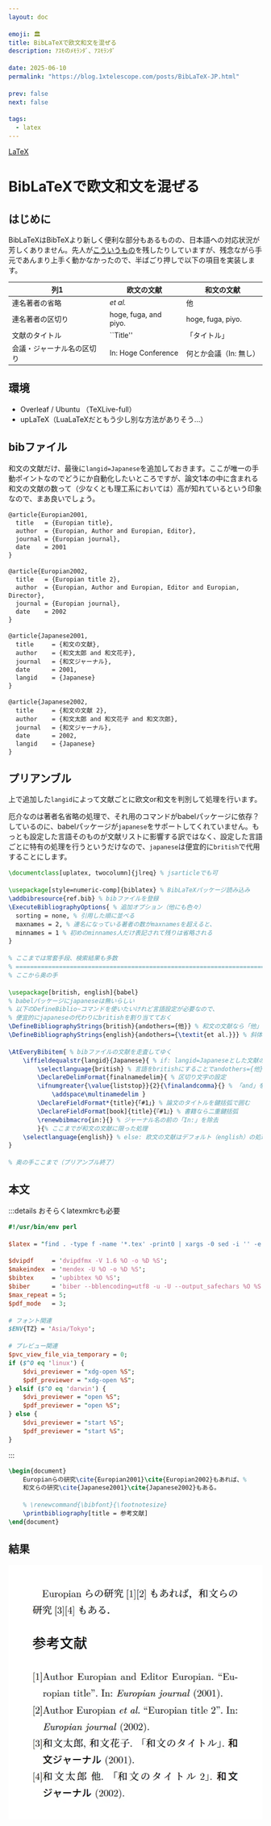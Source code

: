 ```yaml
---
layout: doc

emoji: 🏛️
title: BibLaTeXで欧文和文を混ぜる
description: ｱｽﾓのﾒﾓﾗﾝﾀﾞ、ｱｽﾓﾗﾝﾀﾞ

date: 2025-06-10
permalink: "https://blog.1xtelescope.com/posts/BibLaTeX-JP.html"

prev: false
next: false

tags:
  - latex
---
```


[LaTeX](../tags/latex.md)

# BibLaTeXで欧文和文を混ぜる

## はじめに

BibLaTeXはBibTeXより新しく便利な部分もあるものの、日本語への対応状況が芳しくありません。先人が[こういうもの](https://github.com/kmaed/biblatex-japanese.git)を残したりしていますが、残念ながら手元であんまり上手く動かなかったので、半ばごり押しで以下の項目を実装します。

| 列1 | 欧文の文献 | 和文の文献 |
|-----|-----|-----|
| 連名著者の省略 | *et al.* | 他 |
| 連名著者の区切り | hoge, fuga, and piyo. | hoge, fuga, piyo. |
| 文献のタイトル | ``Title'' | 「タイトル」 |
| 会議・ジャーナル名の区切り | In: Hoge Conference | 何とか会議（In: 無し） |

## 環境

- Overleaf / Ubuntu （TeXLive-full）
- upLaTeX（LuaLaTeXだともう少し別な方法がありそう…）

## bibファイル

和文の文献だけ、最後に`langid=Japanese`を追加しておきます。ここが唯一の手動ポイントなのでどうにか自動化したいところですが、論文1本の中に含まれる和文の文献の数って（少なくとも理工系においては）高が知れているという印象なので、まあ良いでしょう。

```txt{20,28}
@article{Europian2001,
  title   = {Europian title},
  author  = {Europian, Author and Europian, Editor},
  journal = {Europian journal},
  date    = 2001
}

@article{Europian2002,
  title   = {Europian title 2},
  author  = {Europian, Author and Europian, Editor and Europian, Director},
  journal = {Europian journal},
  date    = 2002
}

@article{Japanese2001,
  title     = {和文の文献},
  author    = {和文太郎 and 和文花子},
  journal   = {和文ジャーナル},
  date      = 2001,
  langid    = {Japanese}
}

@article{Japanese2002,
  title     = {和文の文献 2},
  author    = {和文太郎 and 和文花子 and 和文次郎},
  journal   = {和文ジャーナル},
  date      = 2002,
  langid    = {Japanese}
}
```

## プリアンブル

上で追加した`langid`によって文献ごとに欧文or和文を判別して処理を行います。

厄介なのは著者名省略の処理で、それ用のコマンドがbabelパッケージに依存？しているのに、babelパッケージが`japanese`をサポートしてくれていません。もっとも設定した言語そのものが文献リストに影響する訳ではなく、設定した言語ごとに特有の処理を行うというだけなので、`japanese`は便宜的に`british`で代用することにします。

```tex
\documentclass[uplatex, twocolumn]{jlreq} % jsarticleでも可

\usepackage[style=numeric-comp]{biblatex} % BibLaTeXパッケージ読み込み
\addbibresource{ref.bib} % bibファイルを登録
\ExecuteBibliographyOptions{ % 追加オプション（他にも色々）
  sorting = none, % 引用した順に並べる
  maxnames = 2, % 連名になっている著者の数がmaxnamesを超えると、
  minnames = 1 % 初めのminnames人だけ表記されて残りは省略される
}

% ここまでは常套手段、検索結果も多数
% ===============================================================================
% ここから奥の手

\usepackage[british, english]{babel}
% babelパッケージにjapaneseは無いらしい
% 以下のDefineBiblio~コマンドを使いたいけれど言語設定が必要なので、
% 便宜的にjapaneseの代わりにbritishを割り当てておく
\DefineBibliographyStrings{british}{andothers={他}} % 和文の文献なら「他」
\DefineBibliographyStrings{english}{andothers={\textit{et al.}}} % 斜体にする

\AtEveryBibitem{ % bibファイルの文献を走査してゆく
    \iffieldequalstr{langid}{Japanese}{ % if: langid=Japaneseとした文献のみピックアップ
        \selectlanguage{british} % 言語をbritishにすることでandothers={他}が適用される
        \DeclareDelimFormat{finalnamedelim}{ % 区切り文字の設定
        \ifnumgreater{\value{liststop}}{2}{\finalandcomma}{} % 「and」を使わせない
            \addspace\multinamedelim }
        \DeclareFieldFormat*{title}{「#1」} % 論文のタイトルを鍵括弧で囲む
        \DeclareFieldFormat[book]{title}{『#1』} % 書籍なら二重鍵括弧
        \renewbibmacro{in:}{} % ジャーナル名の前の「In:」を除去
        }{% ここまでが和文の文献に限った処理
    \selectlanguage{english}} % else: 欧文の文献はデフォルト（english）の処理で良い
}

% 奥の手ここまで（プリアンブル終了）
```

## 本文

:::details おそらくlatexmkrcも必要

```perl
#!/usr/bin/env perl

$latex = "find . -type f -name '*.tex' -print0 | xargs -0 sed -i '' -e 's/、/，/g' -e 's/。/．/g'; uplatex -synctex=1 -halt-on-error -interaction=nonstopmode -file-line-error %O %S";

$dvipdf     = 'dvipdfmx -V 1.6 %O -o %D %S';
$makeindex  = 'mendex -U %O -o %D %S';
$bibtex     = 'upbibtex %O %S';
$biber      = 'biber --bblencoding=utf8 -u -U --output_safechars %O %S';
$max_repeat = 5;
$pdf_mode   = 3;

# フォント関連
$ENV{TZ} = 'Asia/Tokyo';

# プレビュー関連
$pvc_view_file_via_temporary = 0;
if ($^O eq 'linux') {
    $dvi_previewer = "xdg-open %S";
    $pdf_previewer = "xdg-open %S";
} elsif ($^O eq 'darwin') {
    $dvi_previewer = "open %S";
    $pdf_previewer = "open %S";
} else {
    $dvi_previewer = "start %S";
    $pdf_previewer = "start %S";
}
```

:::

```tex
\begin{document}
    Europianらの研究\cite{Europian2001}\cite{Europian2002}もあれば、%
    和文らの研究\cite{Japanese2001}\cite{Japanese2002}もある。

    % \renewcommand{\bibfont}{\footnotesize}
    \printbibliography[title = 参考文献]
\end{document}
```

## 結果

![BibLaTeX-JP](../images/250610_01.webp)
